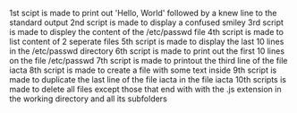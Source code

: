 1st scipt is made to print out 'Hello, World' followed by a knew line to the standard output
2nd script is made to display a confused smiley
3rd script is made to displey the content of the /etc/passwd file
4th script is made to list content of 2 seperate files
5th script is made to display the last 10 lines in the /etc/passwd directory
6th script is made to print out the first 10 lines on the file /etc/passwd
7th script is made to printout the third line of the file iacta
8th script is made to create a file with some text inside
9th script is made to duplicate the last line of the file iacta in the file iacta
10th scripts is made to delete all files except those that end with with the .js extension in the working directory and all its subfolders
